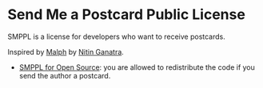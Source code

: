 # Send Me a Postcard Public License

SMPPL is a license for developers who want to receive postcards.

Inspired by [Malph](http://macgui.net/downloads/?file_id=16278) by [Nitin Ganatra](https://twitter.com/nitinganatra).

* [SMPPL for Open Source](SMPPL-OpenSource.md): you are allowed to redistribute the code if you send the author a postcard.
